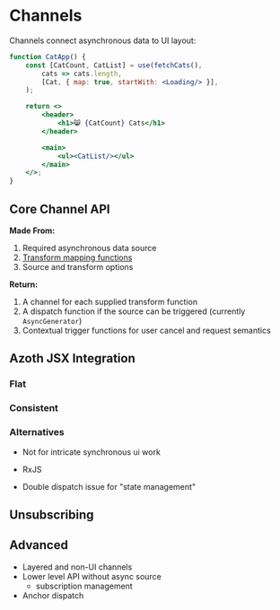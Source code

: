 # Channels

Channels connect asynchronous data to UI layout: 

```jsx
function CatApp() {
    const [CatCount, CatList] = use(fetchCats(), 
        cats => cats.length, 
        [Cat, { map: true, startWith: <Loading/> }], 
    );

    return <>
        <header>
            <h1>😸 {CatCount} Cats</h1>
        </header>

        <main>
            <ul><CatList/></ul>
        </main>
    </>;
}
```

## Core Channel API

**Made From:**

1. Required asynchronous data source
1. [Transform mapping functions](transform)
1. Source and transform options

**Return:**

1. A channel for each supplied transform function
1. A dispatch function if the source can be triggered (currently `AsyncGenerator`)
1. Contextual trigger functions for user cancel and request semantics

## Azoth JSX Integration

### Flat

### Consistent 

### Alternatives

- Not for intricate synchronous ui work

- RxJS
- Double dispatch issue for "state management"

## Unsubscribing

## Advanced

- Layered and non-UI channels
- Lower level API without async source
    - subscription management
- Anchor dispatch
